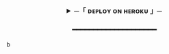 <h3 align="center">
<details>
<summary><b>─「 ᴅᴇᴩʟᴏʏ ᴏɴ ʜᴇʀᴏᴋᴜ 」─</b></summary>


<p align="center"><a href="https://dashboard.heroku.com/new?template=https://github.com/TeamEspro/EsproChatBot"> <img src="https://img.shields.io/badge/DepRitik%20On%20Heroku-blue?style=for-the-badge&logo=heroku" width="220" height="38.45"/></a></p>
</details>
</h3>
<h3 align="center">
━━━━━━━━━━━━━━━━━━━━
</h3>b
